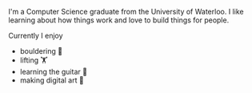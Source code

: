 I'm a Computer Science graduate from the University of Waterloo.
I like learning about how things work and love to build things for people.

Currently I enjoy

- bouldering 🧗
- lifting 🏋️
- learning the guitar 🎸
- making digital art 🎨
